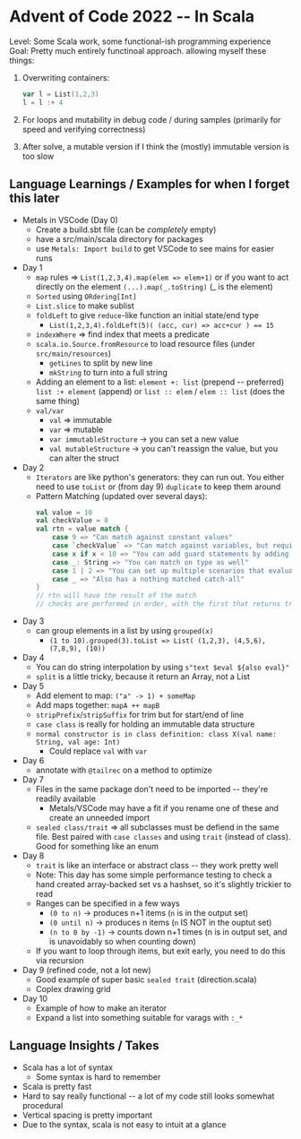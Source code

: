 # Advent of Code 2022 -- In Scala

Level: Some Scala work, some functional-ish programming experience
Goal: Pretty much entirely functinoal approach. allowing myself these things:

1. Overwriting containers:

   ```scala
   var l = List(1,2,3)
   l = l :+ 4
   ```
2. For loops and mutability in debug code / during samples (primarily for speed and verifying correctness)
3. After solve, a mutable version if I think the (mostly) immutable version is too slow

## Language Learnings / Examples for when I forget this later

* Metals in VSCode (Day 0)
  * Create a build.sbt file (can be _completely_ empty)
  * have a src/main/scala directory for packages
  * use `Metals: Import build` to get VSCode to see mains for easier runs
* Day 1
  * `map` rules => `List(1,2,3,4).map(elem => elem+1)` or if you want to act directly on the element `(...).map(_.toString)` (_ is the element)
  * `Sorted` using `ORdering[Int]`
  * `List.slice` to make sublist
  * `foldLeft` to give `reduce`-like function an initial state/end type
    * `List(1,2,3,4).foldLeft(5)( (acc, cur) => acc+cur ) == 15`
  * `indexWhere` => find index that meets a predicate
  * `scala.io.Source.fromResource` to load resource files (under `src/main/resources`)
    * `getLines` to split by new line
    * `mkString` to turn into a full string
  * Adding an element to a list: `element +: list` (prepend -- preferred) `list :+ element` (append) or `list :: elem` / `elem :: list` (does the same thing)
  * `val/var`
    * `val` => immutable
    * `var` => mutable 
    * `var immutableStructure` -> you can set a new value 
    * `val mutableStructure` -> you can't reassign the value, but you can alter the struct
* Day 2
  * `Iterators` are like python's generators: they can run out. You either need to use `toList` or (from day 9) `duplicate` to keep them around
  * Pattern Matching (updated over several days):
    ```scala
    val value = 10 
    val checkValue = 8
    val rtn = value match {
        case 9 => "Can match against constant values"
        case `checkValue` => "Can match against variables, but requires special syntax"
        case x if x < 10 => "You can add guard statements by adding `if` after value"
        case _: String => "You can match on type as well"
        case 1 | 2 => "You can set up multiple scenarios that evaluate to the same result by using |"
        case _ => "Also has a nothing matched catch-all"
    }
    // rtn will have the result of the match
    // checks are performed in order, with the first that returns true being the case that's evaluated
    ```
* Day 3
  * can group elements in a list by using `grouped(x)`
    * `(1 to 10).grouped(3).toList => List( (1,2,3), (4,5,6), (7,8,9), (10)) `
* Day 4
  * You can do string interpolation by using `s"text $eval ${also eval}"`
  * `split` is a little tricky, because it return an Array, not a List
* Day 5
  * Add element to map: `("a" -> 1) + someMap`
  * Add maps together: `mapA ++ mapB`
  * `stripPrefix`/`stripSuffix` for trim but for start/end of line
  * `case class` is really for holding an immutable data structure
  * `normal constructor is in class definition: class X(val name: String, val age: Int)`
    * Could replace `val` with `var`
* Day 6
  * annotate with `@tailrec` on a method to optimize
* Day 7
  * Files in the same package don't need to be imported -- they're readily available
    * Metals/VSCode may have a fit if you rename one of these and create an unneeded import
  * `sealed class/trait` => all subclasses must be defiend in the same file. Best paired with `case classes` and using `trait` (instead of class). Good for something like an enum
* Day 8
  * `trait` is like an interface or abstract class -- they work pretty well
  * Note: This day has some simple performance testing to check a hand created array-backed set vs a hashset, so it's slightly trickier to read  
  * Ranges can be specified in a few ways
    * `(0 to n)` -> produces n+1 items (`n` is in the output set)
    * `(0 until n)` -> produces n items (`n` IS NOT in the ouptut set)
    * `(n to 0 by -1)` -> counts down n+1 times (n is in output set, and is unavoidably so when counting down)
  * If you want to loop through items, but exit early, you need to do this via recursion
* Day 9 (refined code, not a lot new)
  * Good example of super basic `sealed trait` (direction.scala)
  * Coplex drawing grid
* Day 10
  * Example of how to make an iterator
  * Expand a list into something suitable for varags with `:_*`

## Language Insights / Takes

* Scala has a lot of syntax
  * Some syntax is hard to remember
* Scala is pretty fast
* Hard to say really functional -- a lot of my code still looks somewhat procedural
* Vertical spacing is pretty important
* Due to the syntax, scala is not easy to intuit at a glance